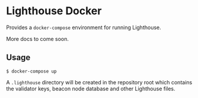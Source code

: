 # Lighthouse Docker

Provides a `docker-compose` environment for running Lighthouse.

More docs to come soon.

## Usage

`$ docker-compose up`

A `.lighthouse` directory will be created in the repository root which contains
the validator keys, beacon node database and other Lighthouse files.

